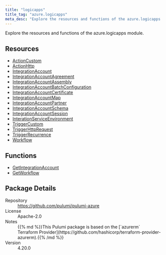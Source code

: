 ```yaml
---
title: "logicapps"
title_tag: "azure.logicapps"
meta_desc: "Explore the resources and functions of the azure.logicapps module."
---
```


<!-- WARNING: this file was generated by Pulumi Docs Generator. -->
<!-- Do not edit by hand unless you're certain you know what you are doing! -->

Explore the resources and functions of the azure.logicapps module.

<h2 id="resources">Resources</h2>
<ul class="api">
    <li><a href="actioncustom" title="ActionCustom"><span class="symbol resource"></span>ActionCustom</a></li>
    <li><a href="actionhttp" title="ActionHttp"><span class="symbol resource"></span>ActionHttp</a></li>
    <li><a href="integrationaccount" title="IntegrationAccount"><span class="symbol resource"></span>IntegrationAccount</a></li>
    <li><a href="integrationaccountagreement" title="IntegrationAccountAgreement"><span class="symbol resource"></span>IntegrationAccountAgreement</a></li>
    <li><a href="integrationaccountassembly" title="IntegrationAccountAssembly"><span class="symbol resource"></span>IntegrationAccountAssembly</a></li>
    <li><a href="integrationaccountbatchconfiguration" title="IntegrationAccountBatchConfiguration"><span class="symbol resource"></span>IntegrationAccountBatchConfiguration</a></li>
    <li><a href="integrationaccountcertificate" title="IntegrationAccountCertificate"><span class="symbol resource"></span>IntegrationAccountCertificate</a></li>
    <li><a href="integrationaccountmap" title="IntegrationAccountMap"><span class="symbol resource"></span>IntegrationAccountMap</a></li>
    <li><a href="integrationaccountpartner" title="IntegrationAccountPartner"><span class="symbol resource"></span>IntegrationAccountPartner</a></li>
    <li><a href="integrationaccountschema" title="IntegrationAccountSchema"><span class="symbol resource"></span>IntegrationAccountSchema</a></li>
    <li><a href="integrationaccountsession" title="IntegrationAccountSession"><span class="symbol resource"></span>IntegrationAccountSession</a></li>
    <li><a href="interationserviceenvironment" title="InterationServiceEnvironment"><span class="symbol resource"></span>InterationServiceEnvironment</a></li>
    <li><a href="triggercustom" title="TriggerCustom"><span class="symbol resource"></span>TriggerCustom</a></li>
    <li><a href="triggerhttprequest" title="TriggerHttpRequest"><span class="symbol resource"></span>TriggerHttpRequest</a></li>
    <li><a href="triggerrecurrence" title="TriggerRecurrence"><span class="symbol resource"></span>TriggerRecurrence</a></li>
    <li><a href="workflow" title="Workflow"><span class="symbol resource"></span>Workflow</a></li>
</ul>

<h2 id="functions">Functions</h2>
<ul class="api">
    <li><a href="getintegrationaccount" title="GetIntegrationAccount"><span class="symbol function"></span>GetIntegrationAccount</a></li>
    <li><a href="getworkflow" title="GetWorkflow"><span class="symbol function"></span>GetWorkflow</a></li>
</ul>

<h2 id="package-details">Package Details</h2>
<dl class="package-details">
	<dt>Repository</dt>
	<dd><a href="https://github.com/pulumi/pulumi-azure">https://github.com/pulumi/pulumi-azure</a></dd>
	<dt>License</dt>
	<dd>Apache-2.0</dd>
	<dt>Notes</dt>
	<dd>{{% md %}}This Pulumi package is based on the [`azurerm` Terraform Provider](https://github.com/hashicorp/terraform-provider-azurerm).{{% /md %}}</dd>
	<dt>Version</dt>
	<dd>4.20.0</dd>
</dl>


